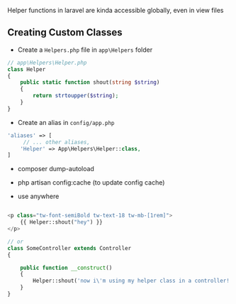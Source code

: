 <!-- @format -->

Helper functions in laravel are kinda accessible globally, even in view files

## Creating Custom Classes

- Create a `Helpers.php` file in `app\Helpers` folder

```php
// app\Helpers\Helper.php
class Helper
{
    public static function shout(string $string)
    {
        return strtoupper($string);
    }
}
```

- Create an alias in `config/app.php`

```php
'aliases' => [
     // ... other aliases,
    'Helper' => App\Helpers\Helper::class,
]
```

- composer dump-autoload

- php artisan config:cache (to update config cache)

- use anywhere

```php

<p class="tw-font-semiBold tw-text-18 tw-mb-[1rem]">
    {{ Helper::shout("hey") }}
</p>

// or
class SomeController extends Controller
{

    public function __construct()
    {
        Helper::shout('now i\'m using my helper class in a controller!!');
    }
}

```
